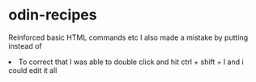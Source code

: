 # odin-recipes

Reinforced basic HTML commands etc
I also made a mistake by putting <ls> instead of <li>
To correct that I was able to double click <ls> and
hit ctrl + shift + l and i could edit it all
